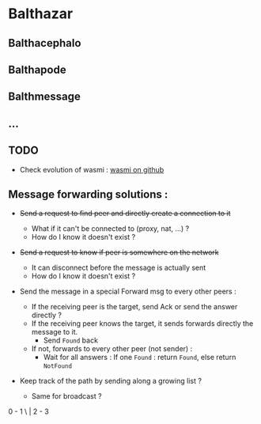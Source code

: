 # Balthazar

## Balthacephalo

## Balthapode

## Balthmessage

## ...

## TODO

- Check evolution of wasmi : [wasmi on github](https://github.com/paritytech/wasmi)

## Message forwarding solutions :

- ~~Send a request to find peer and directly create a connection to it~~
    - What if it can't be connected to (proxy, nat, ...) ?
    - How do I know it doesn't exist ?
- ~~Send a request to know if peer is somewhere on the network~~
    - It can disconnect before the message is actually sent
    - How do I know it doesn't exist ?
- Send the message in a special Forward msg to every other peers :
    - If the receiving peer is the target, send Ack or send the answer directly ?
    - If the receiving peer knows the target, it sends forwards directly the message to it.
        - Send `Found` back
    - If not, forwards to every other peer (not sender) :
        - Wait for all answers : If one `Found` : return `Found`, else return `NotFound`

- Keep track of the path by sending along a growing list ?
    - Same for broadcast ?

0 - 1
  \ | 
    2 - 3
